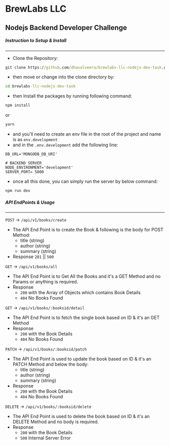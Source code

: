 # BrewLabs LLC

## Nodejs Backend Developer Challenge

##### Instruction to Setup & Install

---

- Clone the Repository:

```cmd
git clone https://github.com/dhavalveera/brewlabs-llc-nodejs-dev-task.git
```

- then move or change into the clone directory by:

```cmd
cd brewlabs-llc-nodejs-dev-task
```

- then Install the packages by running following command:

```cmd
npm install
```

or

```cmd
yarn
```

- and you'll need to create an env file in the root of the project and name is as `env.development`
- and in the `.env.development` add the following line:

```
DB_URL='MONGODB_DB_URI'

# BACKEND SERVER
NODE_ENVIRONMENT='development'
SERVER_PORT= 5000
```

- once all this done, you can simply run the server by below command:

```cmd
npm run dev
```

##### API EndPoints & Usage

---

`POST` -> `/api/v1/books/create`

- The API End Point is to create the Book & following is the body for POST Method:
  - title (string)
  - author (string)
  - summary (string)
- Response `201` || `500`

`GET` -> `/api/v1/books/all`

- The API End Point is to Get All the Books and it's a GET Method and no Params or anything is required.
- Response
  - `200` with the Array of Objects which contains Book Details
  - `404` No Books Found

`GET` -> `/api/v1/books/:booksid/detail`

- The API End Point is to fetch the single book based on ID & it's an GET Method
- Response
  - `200` with the Book Details
  - `404` No Books Found

`PATCH` -> `/api/v1/books/:booksid/patch`

- The API End Point is used to update the book based on ID & it's an PATCH Method and below the body:
  - title (string)
  - author (string)
  - summary (string)
- Response
  - `200` with the Book Details
  - `404` No Books Found

`DELETE` -> `/api/v1/books/:booksid/delete`

- The API End Point is used to delete the book based on ID & it's an DELETE Method and no body is required.
- Response
  - `200` with the Book Details
  - `500` Internal Server Error
